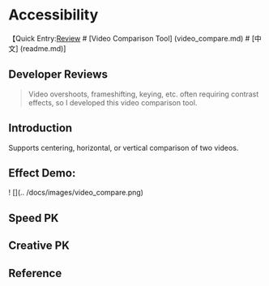 # Accessibility

【Quick Entry:[Review](readme_en.md) # [Video Comparison Tool] (video_compare.md) # [中文] (readme.md)]

## Developer Reviews
> Video overshoots, frameshifting, keying, etc. often requiring contrast effects, so I developed this video comparison tool.
> 
## Introduction

Supports centering, horizontal, or vertical comparison of two videos.

## Effect Demo:

! [](.. /docs/images/video_compare.png)

## Speed PK

## Creative PK

## Reference